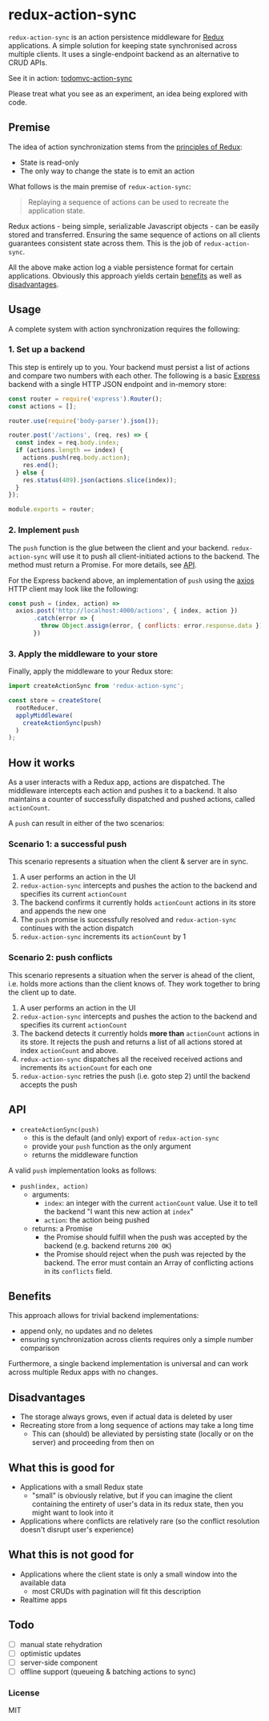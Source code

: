 # redux-action-sync

`redux-action-sync` is an action persistence middleware for [Redux][redux]
applications. A simple solution for keeping state synchronised across multiple
clients. It uses a single-endpoint backend as an alternative to CRUD APIs.

See it in action: [todomvc-action-sync][]

Please treat what you see as an experiment, an idea being explored with code.

[redux]: http://redux.js.org/
[todomvc-action-sync]: https://todomvc-action-sync.herokuapp.com/

## Premise

The idea of action synchronization stems from the [principles of
Redux](http://redux.js.org/docs/introduction/ThreePrinciples.html):

* State is read-only
* The only way to change the state is to emit an action

What follows is the main premise of `redux-action-sync`:

> Replaying a sequence of actions can be used to recreate the application state.

Redux actions - being simple, serializable Javascript objects - can be easily
stored and transferred. Ensuring the same sequence of actions on all clients
guarantees consistent state across them. This is the job of `redux-action-sync`.

All the above make action log a viable persistence format for certain
applications. Obviously this approach yields certain [benefits](#benefits) as
well as [disadvantages](#disadvantages).

## Usage

A complete system with action synchronization requires the following:

### 1. Set up a backend

This step is entirely up to you. Your backend must persist a list of actions and
compare two numbers with each other. The following is a basic [Express][express]
backend with a single HTTP JSON endpoint and in-memory store:

[express]: https://expressjs.com

```javascript
const router = require('express').Router();
const actions = [];

router.use(require('body-parser').json());

router.post('/actions', (req, res) => {
  const index = req.body.index;
  if (actions.length == index) {
    actions.push(req.body.action);
    res.end();
  } else {
    res.status(409).json(actions.slice(index));
  }
});

module.exports = router;
```

### 2. Implement `push`

The `push` function is the glue between the client and your backend.
`redux-action-sync` will use it to push all client-initiated actions to the
backend. The method must return a Promise. For more details, see [API](#api).

For the Express backend above, an implementation of `push` using the [axios][]
HTTP client may look like the following:

[axios]: https://github.com/mzabriskie/axios

```javascript
const push = (index, action) =>
  axios.post('http://localhost:4000/actions', { index, action })
       .catch(error => {
         throw Object.assign(error, { conflicts: error.response.data });
       })
```

### 3. Apply the middleware to your store

Finally, apply the middleware to your Redux store:

```javascript
import createActionSync from 'redux-action-sync';

const store = createStore(
  rootReducer,
  applyMiddleware(
    createActionSync(push)
  )
);
```

## How it works

As a user interacts with a Redux app, actions are dispatched. The middleware
intercepts each action and pushes it to a backend. It also maintains a counter
of successfully dispatched and pushed actions, called `actionCount`.

A `push` can result in either of the two scenarios:

### Scenario 1: a successful push

This scenario represents a situation when the client & server are in sync.

1. A user performs an action in the UI
2. `redux-action-sync` intercepts and pushes the action to the backend and
   specifies its current `actionCount`
3. The backend confirms it currently holds `actionCount` actions in its store
   and appends the new one
4. The `push` promise is successfully resolved and `redux-action-sync`
   continues with the action dispatch
5. `redux-action-sync` increments its `actionCount` by 1

### Scenario 2: push conflicts

This scenario represents a situation when the server is ahead of the client,
i.e. holds more actions than the client knows of. They work together to bring
the client up to date.

1. A user performs an action in the UI
2. `redux-action-sync` intercepts and pushes the action to the backend and
   specifies its current `actionCount`
3. The backend detects it currently holds **more than** `actionCount` actions in
   its store. It rejects the push and returns a list of all actions stored at
   index `actionCount` and above.
4. `redux-action-sync` dispatches all the received received actions and
   increments its `actionCount` for each one
5. `redux-action-sync` retries the push (i.e. goto step 2) until the backend
   accepts the push

## API

* `createActionSync(push)`
  * this is the default (and only) export of `redux-action-sync`
  * provide your `push` function as the only argument
  * returns the middleware function

A valid `push` implementation looks as follows:

* `push(index, action)`
  * arguments:
    * `index`: an integer with the current `actionCount` value. Use it to tell the
      backend "I want this new action at `index`"
    * `action`: the action being pushed
  * returns: a Promise
    * the Promise should fulfill when the push was accepted by the backend (e.g.
      backend returns `200 OK`)
    * the Promise should reject when the push was rejected by the backend. The
      error must contain an Array of conflicting actions in its `conflicts`
      field.

## Benefits

This approach allows for trivial backend implementations:

* append only, no updates and no deletes
* ensuring synchronization across clients requires only a simple number
  comparison

Furthermore, a single backend implementation is universal and can work across
multiple Redux apps with no changes.

## Disadvantages

* The storage always grows, even if actual data is deleted by user
* Recreating store from a long sequence of actions may take a long time
  * This can (should) be alleviated by persisting state (locally or on the
    server) and proceeding from then on

## What this is good for

* Applications with a small Redux state
  * "small" is obviously relative, but if you can imagine the client containing
    the entirety of user's data in its redux state, then you might want to look
    into it
* Applications where conflicts are relatively rare (so the conflict resolution
  doesn't disrupt user's experience)

## What this is not good for

* Applications where the client state is only a small window into the
  available data
  * most CRUDs with pagination will fit this description
* Realtime apps

## Todo

* [ ] manual state rehydration
* [ ] optimistic updates
* [ ] server-side component
* [ ] offline support (queueing & batching actions to sync)

### License

MIT
